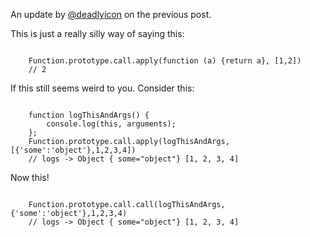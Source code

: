 An update by [@deadlyicon](http://twitter.com/deadlyicon) on the previous post.

This is just a really silly way of saying this:

<code>
    Function.prototype.call.apply(function (a) {return a}, [1,2])
    // 2
</code>

If this still seems weird to you. Consider this: 

<code>
    function logThisAndArgs() { 
        console.log(this, arguments); 
    };
    Function.prototype.call.apply(logThisAndArgs, [{'some':'object'},1,2,3,4])
    // logs -> Object { some="object"} [1, 2, 3, 4]
</code>

Now this! 

<code>
    Function.prototype.call.call(logThisAndArgs, {'some':'object'},1,2,3,4)
    // logs -> Object { some="object"} [1, 2, 3, 4]
</code>